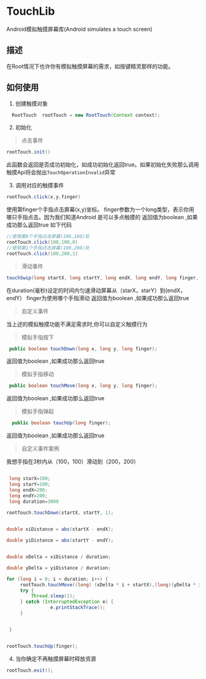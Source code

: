 # TouchLib
Android模拟触摸屏幕库(Android simulates a touch screen)
## 描述
在Root情况下也许你有模拟触摸屏幕的需求，如按键精灵那样的功能。

## 如何使用

1. 创建触摸对象

```java
  RootTouch  rootTouch = new RootTouch(Context context);
```

2. 初始化
> 点击事件
```java
rootTouch.init()
```
此函数会返回是否成功初始化，如成功初始化返回true。如果初始化失败那么调用触摸Api将会抛出`TouchOperationInvalid`异常

3. 调用对应的触摸事件

```java
rootTouch.click(x,y,finger)
```
使用第finger个手指点击屏幕(x,y)坐标。
finger参数为一个long类型，表示你用哪只手指点击。因为我们知道Android 是可以多点触摸的
返回值为boolean ,如果成功那么返回true
如下代码
```java
//使用第0个手指点击屏幕(100,100)处
rootTouch.click(100,100,0)
//使用第1个手指点击屏幕(100,200)处
rootTouch.click(100,200,1)
```
> 滑动事件

```java
touchSwip(long startX, long startY, long endX, long endY, long finger, long duration) 
```
在duration(毫秒)设定的时间内匀速滑动屏幕从（starX，starY）到(endX，endY）
finger为使用哪个手指滑动
返回值为boolean ,如果成功那么返回true

> 自定义事件

当上述的模拟触摸功能不满足需求时,你可以自定义触摸行为

> 模拟手指按下
```java
 public boolean touchDown(long x, long y, long finger);
```
返回值为boolean ,如果成功那么返回true

> 模拟手指移动
```java
 public boolean touchMove(long x, long y, long finger);
```
返回值为boolean ,如果成功那么返回true

> 模拟手指弹起
```java
  public boolean touchUp(long finger);
```
返回值为boolean ,如果成功那么返回true


> 自定义事件案例

我想手指在3秒内从（100，100）滑动到（200，200）
```java

 long starX=100;
 long starY=100;
 long endX=200;
 long endY=200;
 long duration=3000
 
rootTouch.touchDown(startX, startY, 1);


double xiDistance = abs(startX - endX);

double yiDistance = abs(startY - endY);


double xDelta = xiDistance / duration;

double yDelta = yiDistance / duration;

for (long i = 0; i < duration; i++) {
     rootTouch.touchMove((long) (xDelta * i + startX),(long)(yDelta * i + startY), finger);
     try {
         Thread.sleep(1);
     } catch (InterruptedException e) {
                e.printStackTrace();
     }


 }


rootTouch.touchUp(finger);

```

4. 当你确定不再触摸屏幕时释放资源

```java
rootTouch.exit();
```

